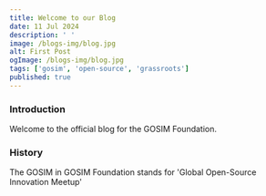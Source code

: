 ```yaml
---
title: Welcome to our Blog
date: 11 Jul 2024
description: ' '
image: /blogs-img/blog.jpg
alt: First Post
ogImage: /blogs-img/blog.jpg
tags: ['gosim', 'open-source', 'grassroots']
published: true
---
```


### Introduction

Welcome to the official blog for the GOSIM Foundation.

### History

The GOSIM in GOSIM Foundation stands for 'Global Open-Source Innovation Meetup'

